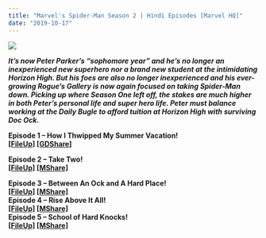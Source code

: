 ```yaml
---
title: "Marvel's Spider-Man Season 2 | Hindi Episodes [Marvel HQ]"
date: "2019-10-17"
---
```


[![](https://1.bp.blogspot.com/-YRUNO3ms-dw/XaPkWORkR2I/AAAAAAAACrY/LdNZC8wwpjs0HCDIUnR0ak6HLgGfMmBvgCLcBGAsYHQ/s400/0_WsO7CBaSH9Ori3qq.jpeg)](https://1.bp.blogspot.com/-YRUNO3ms-dw/XaPkWORkR2I/AAAAAAAACrY/LdNZC8wwpjs0HCDIUnR0ak6HLgGfMmBvgCLcBGAsYHQ/s1600/0_WsO7CBaSH9Ori3qq.jpeg)

**_It’s now Peter Parker’s “sophomore year” and he’s no longer an inexperienced new superhero nor a brand new student at the intimidating Horizon High. But his foes are also no longer inexperienced and his ever-growing Rogue’s Gallery is now again focused on taking Spider-Man down. Picking up where Season One left off, the stakes are much higher in both Peter’s personal life and super hero life. Peter must balance working at the Daily Bugle to afford tuition at Horizon High with surviving Doc Ock._**

**Episode 1 – How I Thwipped My Summer Vacation!**  
**[\[FileUp\]](http://cashflies.com/Hdar5FeO) [\[GDShare\]](http://cashflies.com/9qfwp)**

**Episode 2 – Take Two!**  
**[\[FileUp\]](http://cashflies.com/0ttx) [\[MShare\]](http://cashflies.com/zmBr65es)**  
  
**Episode 3 – Between An Ock and A Hard Place!**  
**[\[FileUp\]](http://cashflies.com/IFPw) [\[MShare\]](http://cashflies.com/xngaidY)**  
**Episode 4 – Rise Above It All!**  
**[\[FileUp\]](http://cashflies.com/NEmuExB) [\[MShare\]](http://cashflies.com/TogMi1)**  
**Episode 5 – School of Hard Knocks!**  
**[\[FileUp\]](http://cashflies.com/9OJ2ui83) [\[MShare\]](http://cashflies.com/FYwSE9G)**
